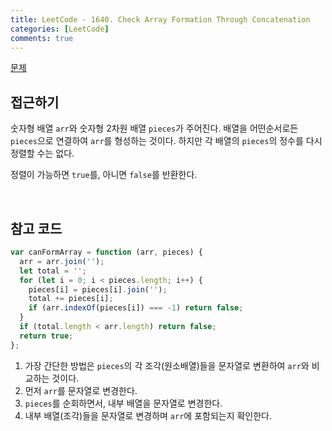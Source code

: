 ```yaml
---
title: LeetCode - 1640. Check Array Formation Through Concatenation
categories: [LeetCode]
comments: true
---
```


[문제](https://leetcode.com/problems/check-array-formation-through-concatenation/)

## 접근하기

숫자형 배열 `arr`와 숫자형 2차원 배열 `pieces`가 주어진다. 배열을 어떤순서로든 `pieces`으로 연결하여 `arr`를 형성하는 것이다. 하지만 각 배열의 `pieces`의 정수를 다시 정렬할 수는 없다.

정렬이 가능하면 `true`를, 아니면 `false`를 반환한다.

<br>

## 참고 코드

```js
var canFormArray = function (arr, pieces) {
  arr = arr.join('');
  let total = '';
  for (let i = 0; i < pieces.length; i++) {
    pieces[i] = pieces[i].join('');
    total += pieces[i];
    if (arr.indexOf(pieces[i]) === -1) return false;
  }
  if (total.length < arr.length) return false;
  return true;
};
```

1. 가장 간단한 방법은 `pieces`의 각 조각(원소배열)들을 문자열로 변환하여 `arr`와 비교하는 것이다.
2. 먼저 `arr`를 문자열로 변경한다.
3. `pieces`를 순회하면서, 내부 배열을 문자열로 변경한다.
4. 내부 배열(조각)들을 문자열로 변경하며 `arr`에 포함되는지 확인한다.

